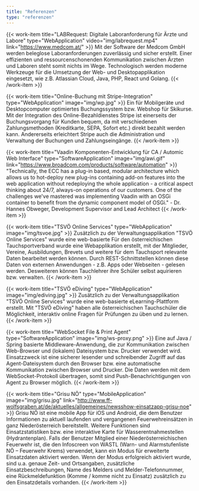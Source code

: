 ```yaml
---
title: "Referenzen"
type: "referenzen"
---
```


{{< work-item title="LABRequest: Digitale Laboranforderung für Ärzte und Labore" type="WebApplication" video="img/labrequest.mp4" link="https://www.medcom.at/" >}}
Mit der Software der Medcom GmbH werden beleglose Laboranforderungen zuverlässig und sicher erstellt.
Einer effizienten und ressourcenschonenden Kommunikation zwischen Ärzten und Laboren steht somit
nichts im Wege. Technologisch werden moderne Werkzeuge für die Umsetzung der Web- und Desktopapplikation
eingesetzt, wie z.B. Atlassian Cloud, Java, PHP, React und Golang.
{{< /work-item >}}

{{< work-item title="Online-Buchung mit Stripe-Integration" type="WebApplication" image="img/wp.jpg" >}}
Ein für Mobilgeräte und Desktopcomputer optimiertes Buchungssystem bzw. Webshop für Skikurse.
Mit der Integration des Online-Bezahldienstes Stripe ist einerseits der Buchungsvorgang für Kunden
bequem, da mit verschiedenen Zahlungsmethoden (Kreditkarte, SEPA, Sofort etc.) direkt bezahlt werden kann.
Andererseits erleichtert Stripe auch die Administration und Verwaltung der Buchungen und Zahlungseingänge.
{{< /work-item >}}

{{< work-item title="Vaadin Komponenten-Entwicklung für CA / Automic Web Interface" type="SoftwareApplication" image="img/awi.gif" link="https://www.broadcom.com/products/software/automation" >}}
"Technically, the ECC has a plug-in based, modular architecture which allows us to hot-deploy
new plug-ins containing add-on features into the web application without redeploying the whole
application - a critical aspect thinking about 24/7, always-on operations of our customers.
One of the challenges we've mastered was implementing Vaadin with an OSGi container to
benefit from the dynamic component model of OSGi." - Dr. Hannes Obweger, Development Supervisor and Lead Architect
{{< /work-item >}}

{{< work-item title="TSVÖ Online Services" type="WebApplication" image="img/tsvoe.jpg" >}}
Zusätzlich zu der Verwaltungsapplikation "TSVÖ Online Services" wurde eine web-basierte
Für den österreichischen Tauchsportverband wurde eine Webapplikation erstellt, mit der Mitglieder,
Vereine, Ausbildungen, Brevets und weitere für dem Tauchsport relevante Daten bearbeitet werden können.
Durch REST-Schnittstellen können diese Daten von externen Anwendungen - z.B. Apps oder Webseiten - gelesen
werden. Desweiteren können Tauchlehrer ihre Schüler selbst aquirieren bzw. verwalten.
{{< /work-item >}}

{{< work-item title="TSVÖ eDiving" type="WebApplication" image="img/ediving.jpg" >}}
Zusätzlich zu der Verwaltungsapplikation "TSVÖ Online Services" wurde eine web-basierte
eLearning-Plattform erstellt. Mit "TSVÖ eDiving" haben alle österreichischen Tauchschüler
die Möglichkeit, interaktiv online Fragen für Prüfungen zu üben und zu lernen.
{{< /work-item >}}

{{< work-item title="WebSocket File & Print Agent" type="SoftwareApplication" image="img/ws-proxy.png" >}}
Eine auf Java / Spring basierte Middleware-Anwendung, die zur Kommunikation zwischen Web-Browser und
(lokalem) Dateisystem bzw. Drucker verwendet wird. Einsatzzweck ist eine sicherer lesender und schreibender
Zugriff auf das Agent-Dateisystem durch den Browser bzw. eine automatische Kommunikation zwischen Browser
und Drucker. Die Daten werden mit dem WebSocket-Protokoll übertragen, somit sind Push-Benachrichtigungen von Agent
zu Browser möglich.
{{< /work-item >}}

{{< work-item title="Grisu NÖ" type="MobileApplication" image="img/grisu.jpg" link="http://www.ff-wolfsgraben.at/de/aktuelles/allgemeines/newsshow-einsatzapp-grisu-noe" >}}
Grisu NÖ ist eine mobile App für iOS und Android, die dem Benutzer Informationen zu aktuell laufenden
und vergangenen Feuerwehreinsätzen in ganz Niederösterreich bereitstellt. Weitere Funktionen sind
Einsatzstatistiken bzw. eine interaktive Karte für Wasserentnahmestellen (Hydrantenplan). Falls der
Benutzer Mitglied einer Niederösterreichischen Feuerwehr ist, die den Infoscreen von WASTL
(Warn- und Alarmstufenliste NÖ – Feuerwehr Krems) verwendet, kann ein Modus für erweiterte Einsatzdaten
aktiviert werden. Wenn der Modus erfolgreich aktiviert wurde, sind u.a. genaue Zeit- und Ortsangaben,
zusätzliche Einsatzbeschreibungen, Name des Melders und Melder-Telefonnummer, eine Rückmeldefunktion
(Komme / komme nicht zu Einsatz) zusätzlich zu den Einsatzdetails vorhanden.
{{< /work-item >}}
